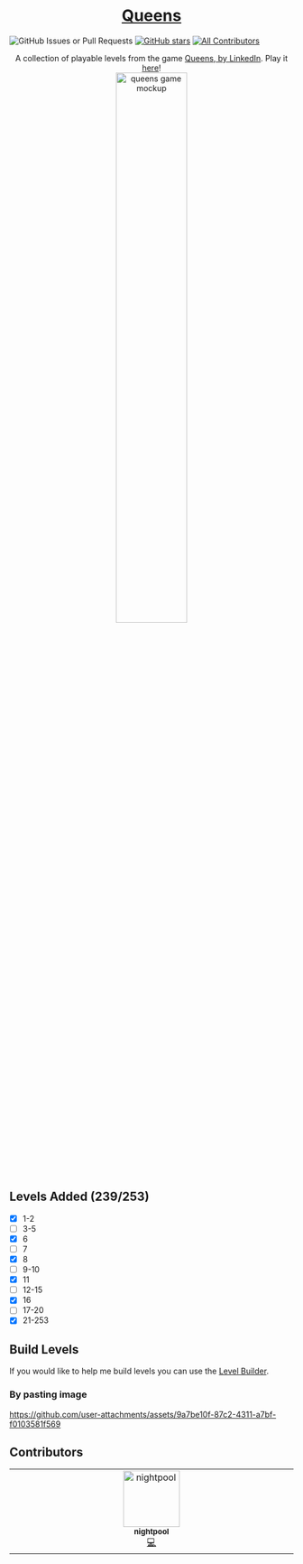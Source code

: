 <div align="center">
  <h1>
    <a href="https://queensgame.vercel.app/">
      Queens
    </a>
  </h1>
</div>

![GitHub Issues or Pull Requests](https://img.shields.io/github/issues/samimsu/queens-game-linkedin)
[![GitHub stars](https://img.shields.io/github/stars/samimsu/queens-game-linkedin?style=flat-square&label=github%20stars)](https://github.com/yzhang-gh/vscode-markdown)
[![All Contributors](https://img.shields.io/github/all-contributors/samimsu/queens-game-linkedin?color=ee8449&style=flat-square)](#contributors)

<div align="center">
  <div>
    A collection of playable levels from the game
    <a href="https://www.linkedin.com/showcase/queens-game">
      Queens, by LinkedIn</a
    >. Play it <a href="https://queensgame.vercel.app/"> here</a>!
  </div>
  <img src="https://github.com/user-attachments/assets/6fda1818-21f7-4d65-a288-75c9a4f30f65" width="50%" alt="queens game mockup">
</div>

## Levels Added (239/253)

- [x] 1-2
- [ ] 3-5
- [x] 6
- [ ] 7
- [x] 8
- [ ] 9-10
- [x] 11
- [ ] 12-15
- [x] 16
- [ ] 17-20
- [x] 21-253

## Build Levels

If you would like to help me build levels you can use the [Level Builder](https://queensgame.vercel.app/level-builder).

### By pasting image

https://github.com/user-attachments/assets/9a7be10f-87c2-4311-a7bf-f0103581f569

## Contributors

<!-- ALL-CONTRIBUTORS-LIST:START - Do not remove or modify this section -->
<!-- prettier-ignore-start -->
<!-- markdownlint-disable -->
<table>
  <tbody>
    <tr>
      <td align="center" valign="top" width="14.28%"><a href="https://github.com/nightpool"><img src="https://avatars.githubusercontent.com/u/233815?v=4?s=100" width="100px;" alt="nightpool"/><br /><sub><b>nightpool</b></sub></a><br /><a href="#code-nightpool" title="Code">💻</a></td>
    </tr>
  </tbody>
</table>

<!-- markdownlint-restore -->
<!-- prettier-ignore-end -->

<!-- ALL-CONTRIBUTORS-LIST:END -->
